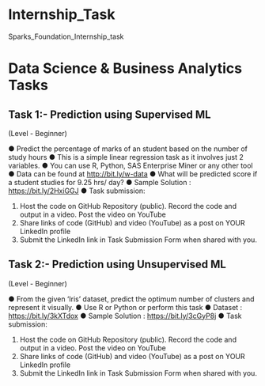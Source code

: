 # Internship_Task
Sparks_Foundation_Internship_task
# Data Science & Business Analytics Tasks
## Task 1:- Prediction using Supervised ML

(Level - Beginner)

● Predict the percentage of marks of an student based on the number of
study hours
● This is a simple linear regression task as it involves just 2 variables.
● You can use R, Python, SAS Enterprise Miner or any other tool
● Data can be found at http://bit.ly/w-data
● What will be predicted score if a student studies for 9.25 hrs/ day?
● Sample Solution : https://bit.ly/2HxiGGJ
● Task submission:
1. Host the code on GitHub Repository (public). Record the code and output
in a video. Post the video on YouTube
2. Share links of code (GitHub) and video (YouTube) as a post on YOUR
LinkedIn profile
3. Submit the LinkedIn link in Task Submission Form when shared with you.

## Task 2:- Prediction using Unsupervised ML

(Level - Beginner)

● From the given ‘Iris’ dataset, predict the optimum number of clusters and
represent it visually.
● Use R or Python or perform this task
● Dataset : https://bit.ly/3kXTdox
● Sample Solution : https://bit.ly/3cGyP8j
● Task submission:
1. Host the code on GitHub Repository (public). Record the code and output in
a video. Post the video on YouTube
2. Share links of code (GitHub) and video (YouTube) as a post on YOUR
LinkedIn profile
3. Submit the LinkedIn link in Task Submission Form when shared with you.
